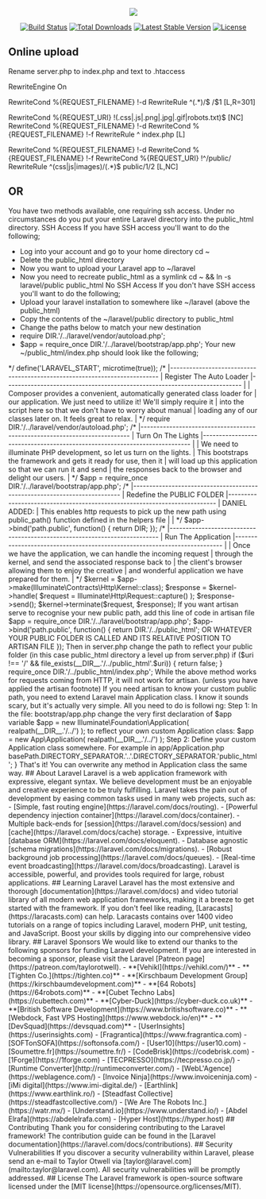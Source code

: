 <p align="center"><img src="https://laravel.com/assets/img/components/logo-laravel.svg"></p>

<p align="center">
<a href="https://travis-ci.org/laravel/framework"><img src="https://travis-ci.org/laravel/framework.svg" alt="Build Status"></a>
<a href="https://packagist.org/packages/laravel/framework"><img src="https://poser.pugx.org/laravel/framework/d/total.svg" alt="Total Downloads"></a>
<a href="https://packagist.org/packages/laravel/framework"><img src="https://poser.pugx.org/laravel/framework/v/stable.svg" alt="Latest Stable Version"></a>
<a href="https://packagist.org/packages/laravel/framework"><img src="https://poser.pugx.org/laravel/framework/license.svg" alt="License"></a>
</p>



## Online upload
Rename server.php to index.php and text to .htaccess

RewriteEngine On

RewriteCond %{REQUEST_FILENAME} !-d
RewriteRule ^(.*)/$ /$1 [L,R=301]

RewriteCond %{REQUEST_URI} !(\.css|\.js|\.png|\.jpg|\.gif|robots\.txt)$ [NC]
RewriteCond %{REQUEST_FILENAME} !-d
RewriteCond %{REQUEST_FILENAME} !-f
RewriteRule ^ index.php [L]

RewriteCond %{REQUEST_FILENAME} !-d
RewriteCond %{REQUEST_FILENAME} !-f
RewriteCond %{REQUEST_URI} !^/public/
RewriteRule ^(css|js|images)/(.*)$ public/$1/$2 [L,NC]
##  OR


You have two methods available, one requiring ssh access. Under no circumstances do you put your entire Laravel directory into the public_html directory.
SSH Access
If you have SSH access you'll want to do the following;
* Log into your account and go to your home directory cd ~
* Delete the public_html directory
* Now you want to upload your Laravel app to ~/laravel
* Now you need to recreate public_html as a symlink cd ~ && ln -s laravel/public public_html
No SSH Access
If you don't have SSH access you'll want to do the following;
* Upload your laravel installation to somewhere like ~/laravel (above the public_html)
* Copy the contents of the ~/laravel/public directory to public_html
* Change the paths below to match your new destination
* require DIR.'/../laravel/vendor/autoload.php';
* $app = require_once DIR.'/../laravel/bootstrap/app.php';
Your new ~/public_html/index.php should look like the following;
<?php


/**
 * Laravel - A PHP Framework For Web Artisans
 *
 * @package Laravel
 * @author Taylor Otwell <taylor@laravel.com>
 */


define('LARAVEL_START', microtime(true));


/*
|--------------------------------------------------------------------------
| Register The Auto Loader
|--------------------------------------------------------------------------
|
| Composer provides a convenient, automatically generated class loader for
| our application. We just need to utilize it! We'll simply require it
| into the script here so that we don't have to worry about manual
| loading any of our classes later on. It feels great to relax.
|
*/


require DIR.'/../laravel/vendor/autoload.php';


/*
|--------------------------------------------------------------------------
| Turn On The Lights
|--------------------------------------------------------------------------
|
| We need to illuminate PHP development, so let us turn on the lights.
| This bootstraps the framework and gets it ready for use, then it
| will load up this application so that we can run it and send
| the responses back to the browser and delight our users.
|
*/


$app = require_once DIR.'/../laravel/bootstrap/app.php';


/*
|--------------------------------------------------------------------------
| Redefine the PUBLIC FOLDER
|--------------------------------------------------------------------------
| DANIEL ADDED:
| This enables http requests to pick up the new path using public_path() function defined in the helpers file
|
|
*/


$app->bind('path.public', function() {
  return DIR;
});


/*
|--------------------------------------------------------------------------
| Run The Application
|--------------------------------------------------------------------------
|
| Once we have the application, we can handle the incoming request
| through the kernel, and send the associated response back to
| the client's browser allowing them to enjoy the creative
| and wonderful application we have prepared for them.
|
*/


$kernel = $app->make(Illuminate\Contracts\Http\Kernel::class);


$response = $kernel->handle(
     $request = Illuminate\Http\Request::capture()
);


$response->send();


$kernel->terminate($request, $response);


If you want artisan serve to recognise your new public path, add this line of code in artisan file


$app = require_once DIR.'/../laravel/bootstrap/app.php';
$app->bind('path.public', function() {
  return DIR.'/../public_html'; OR WHATEVER YOUR PUBLIC FOLDER IS CALLED AND ITS RELATIVE POSITION TO ARTISAN FILE
});


Then in server.php change the path to reflect your public folder (in this case public_html directory a level up from server.php)


if ($uri !== '/' && file_exists(__DIR__.'/../public_html'.$uri)) {
     return false;
}
require_once DIR.'/../public_html/index.php';








While the above method works for requests coming from HTTP, it will not work for artisan. (unless you have applied the artisan footnote)
If you need artisan to know your custom public path, you need to extend Laravel main Application class. I know it sounds scary, but it's actually very simple.
All you need to do is followi
ng:
Step 1: In the file: bootstrap/app.php change the very first declaration of $app variable
$app = new Illuminate\Foundation\Application(
    realpath(__DIR__.'/../')
);
to reflect your own custom Application class:
$app = new App\Application(
    realpath(__DIR__.'/../')
);
Step 2: Define your custom Application class somewhere. For example in app/Application.php
<?php namespace App;


class Application extends \Illuminate\Foundation\Application
{
}
Congrats! You have extended Laravel core Application class.
Step 3: Overwrite the publicPath method. Copy and paste Laravel original method to your new class and change it to your needs. In my particular case I did like this:
public function publicPath()
{
    return $this->basePath.DIRECTORY_SEPARATOR.'..'.DIRECTORY_SEPARATOR.'public_html';
}
That's it! You can overwrite any method in Application class the same way.




## About Laravel

Laravel is a web application framework with expressive, elegant syntax. We believe development must be an enjoyable and creative experience to be truly fulfilling. Laravel takes the pain out of development by easing common tasks used in many web projects, such as:

- [Simple, fast routing engine](https://laravel.com/docs/routing).
- [Powerful dependency injection container](https://laravel.com/docs/container).
- Multiple back-ends for [session](https://laravel.com/docs/session) and [cache](https://laravel.com/docs/cache) storage.
- Expressive, intuitive [database ORM](https://laravel.com/docs/eloquent).
- Database agnostic [schema migrations](https://laravel.com/docs/migrations).
- [Robust background job processing](https://laravel.com/docs/queues).
- [Real-time event broadcasting](https://laravel.com/docs/broadcasting).

Laravel is accessible, powerful, and provides tools required for large, robust applications.

## Learning Laravel

Laravel has the most extensive and thorough [documentation](https://laravel.com/docs) and video tutorial library of all modern web application frameworks, making it a breeze to get started with the framework.

If you don't feel like reading, [Laracasts](https://laracasts.com) can help. Laracasts contains over 1400 video tutorials on a range of topics including Laravel, modern PHP, unit testing, and JavaScript. Boost your skills by digging into our comprehensive video library.

## Laravel Sponsors

We would like to extend our thanks to the following sponsors for funding Laravel development. If you are interested in becoming a sponsor, please visit the Laravel [Patreon page](https://patreon.com/taylorotwell).

- **[Vehikl](https://vehikl.com/)**
- **[Tighten Co.](https://tighten.co)**
- **[Kirschbaum Development Group](https://kirschbaumdevelopment.com)**
- **[64 Robots](https://64robots.com)**
- **[Cubet Techno Labs](https://cubettech.com)**
- **[Cyber-Duck](https://cyber-duck.co.uk)**
- **[British Software Development](https://www.britishsoftware.co)**
- **[Webdock, Fast VPS Hosting](https://www.webdock.io/en)**
- **[DevSquad](https://devsquad.com)**
- [UserInsights](https://userinsights.com)
- [Fragrantica](https://www.fragrantica.com)
- [SOFTonSOFA](https://softonsofa.com/)
- [User10](https://user10.com)
- [Soumettre.fr](https://soumettre.fr/)
- [CodeBrisk](https://codebrisk.com)
- [1Forge](https://1forge.com)
- [TECPRESSO](https://tecpresso.co.jp/)
- [Runtime Converter](http://runtimeconverter.com/)
- [WebL'Agence](https://weblagence.com/)
- [Invoice Ninja](https://www.invoiceninja.com)
- [iMi digital](https://www.imi-digital.de/)
- [Earthlink](https://www.earthlink.ro/)
- [Steadfast Collective](https://steadfastcollective.com/)
- [We Are The Robots Inc.](https://watr.mx/)
- [Understand.io](https://www.understand.io/)
- [Abdel Elrafa](https://abdelelrafa.com)
- [Hyper Host](https://hyper.host)

## Contributing

Thank you for considering contributing to the Laravel framework! The contribution guide can be found in the [Laravel documentation](https://laravel.com/docs/contributions).

## Security Vulnerabilities

If you discover a security vulnerability within Laravel, please send an e-mail to Taylor Otwell via [taylor@laravel.com](mailto:taylor@laravel.com). All security vulnerabilities will be promptly addressed.

## License

The Laravel framework is open-source software licensed under the [MIT license](https://opensource.org/licenses/MIT).

